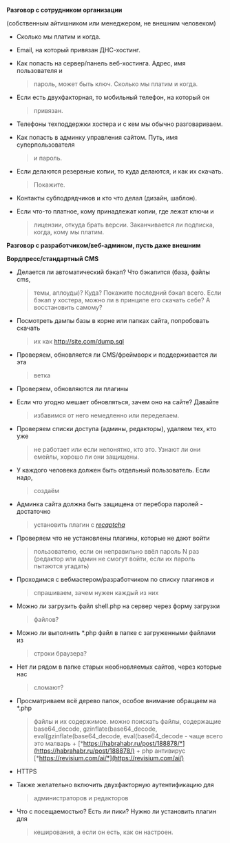 
**Разговор с сотрудником организации**

(собственным айтишником или менеджером, не внешним человеком)

-   Сколько мы платим и когда.

-   Email, на который привязан ДНС-хостинг.

-   Как попасть на сервер/панель веб-хостинга. Адрес, имя пользователя и
    > пароль, может быть ключ. Сколько мы платим и когда.

-   Если есть двухфакторная, то мобильный телефон, на который он
    > привязан.

-   Телефоны техподдержки хостера и с кем мы обычно разговариваем.

-   Как попасть в админку управления сайтом. Путь, имя суперпользователя
    > и пароль.

-   Если делаются резервные копии, то куда делаются, и как их скачать.
    > Покажите.

-   Контакты субподрядчиков и кто что делал (дизайн, шаблон).

-   Если что-то платное, кому принадлежат копии, где лежат ключи и
    > лицензии, откуда брать версии. Заканчивается ли подписка, когда,
    > кому мы платим.

**Разговор с разработчиком/веб-админом, пусть даже внешним**

**Вордпресс/стандартный CMS**

-   Делается ли автоматический бэкап? Что бэкапится (база, файлы cms,
    > темы, аплоуды)? Куда? Покажите последний бэкап всего. Если бэкап у
    > хостера, можно ли в принципе его скачать себе? А восстановить
    > самому?

-   Посмотреть дампы базы в корне или папках сайта, попробовать скачать
    > их как http://site.com/dump.sql

-   Проверяем, обновляется ли CMS/фреймворк и поддерживается ли эта
    > ветка

-   Проверяем, обновляются ли плагины

-   Если что угодно мешает обновляться, зачем оно на сайте? Давайте
    > избавимся от него немедленно или переделаем.

-   Проверяем списки доступа (админы, редакторы), удаляем тех, кто уже
    > не работает или если непонятно, кто это. Узнают ли они емейлы,
    > хорошо ли они защищены.

<!-- -->

-   У каждого человека должен быть отдельный пользователь. Если надо,
    > создаём

-   Админка сайта должна быть защищена от перебора паролей - достаточно
    > установить плагин с
    > [*recaptcha*](https://www.google.com/recaptcha/intro/index.html)

-   Проверяем что не установлены плагины, которые не дают войти
    > пользователю, если он неправильно ввёл пароль N раз (редактор или
    > админ не смогут войти, если их пароль пытаются угадать)

-   Проходимся с вебмастером/разработчиком по списку плагинов и
    > спрашиваем, зачем нужен каждый из них

-   Можно ли загрузить файл shell.php на сервер через форму загрузки
    > файлов?

-   Можно ли выполнить \*.php файл в папке с загруженными файлами из
    > строки браузера?

-   Нет ли рядом в папке старых необновляемых сайтов, через которые нас
    > сломают?

-   Просматриваем всё дерево папок, особое внимание обращаем на \*.php
    > файлы и их содержимое. можно поискать файлы, содержащие
    > base64\_decode, gzinflate(base64\_decode,
    > eval(gzinflate(base64\_decode, eval(base64\_decode - чаще всего
    > это малварь +
    > [*https://habrahabr.ru/post/188878/*](https://habrahabr.ru/post/188878/) +
    > php антивирус
    > [*https://revisium.com/ai/*](https://revisium.com/ai/)

-   HTTPS

-   Также желательно включить двухфакторную аутентификацию для
    > администраторов и редакторов

-   Что с посещаемостью? Есть ли пики? Нужно ли установить плагин для
    > кеширования, а если он есть, как он настроен.
